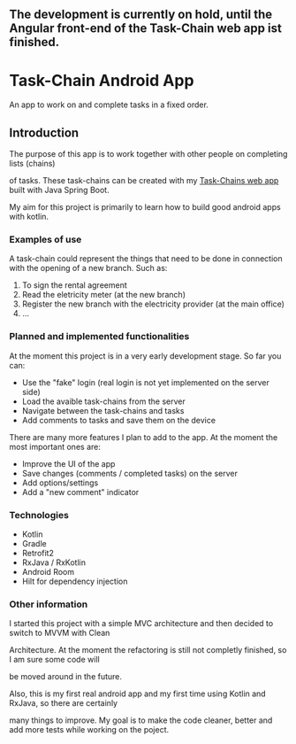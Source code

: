 ## The development is currently on hold, until the Angular front-end of the Task-Chain web app ist finished.

# Task-Chain Android App

An app to work on and complete tasks in a fixed order.

## Introduction

The purpose of this app is to work together with other people on completing lists (chains)

of tasks. These task-chains can be created with my [Task-Chains web app](https://github.com/DavidBettinger/task-chains) built with Java Spring Boot.

My aim for this project is primarily to learn how to build good android apps with kotlin.

### Examples of use

A task-chain could represent the things that need to be done in connection with the opening of a new branch. Such as:

1. To sign the rental agreement
2. Read the eletricity meter (at the new branch)
3. Register the new branch with the electricity provider (at the main office)
4. ...

### Planned and implemented functionalities

At the moment this project is in a very early development stage. So far you can:

- Use the "fake" login (real login is not yet implemented on the server side)
- Load the avaible task-chains from the server
- Navigate between the task-chains and tasks
- Add comments to tasks and save them on the device

There are many more features I plan to add to the app. At the moment the most important ones are:

- Improve the UI of the app
- Save changes (comments / completed tasks) on the server
- Add options/settings 
- Add a "new comment" indicator



### Technologies

- Kotlin
- Gradle
- Retrofit2
- RxJava / RxKotlin
- Android Room
- Hilt for dependency injection



### Other information

I started this project with a simple MVC architecture and then decided to switch to MVVM with Clean

Architecture. At the moment the refactoring is still not completly finished, so I am sure some code will

be moved around in the future.

Also, this is my first real android app and my first time using Kotlin and RxJava, so there are certainly

many things to improve. My goal is to make the code cleaner, better and add more tests while working on the poject.
